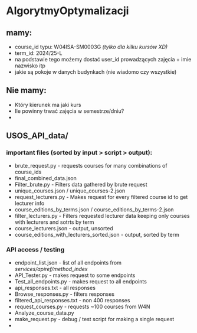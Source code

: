 # AlgorytmyOptymalizacji



## mamy:
- course_id typu: W04ISA-SM0003G *(tylko dla kilku kursów XD)*
- term_id: 2024/25-L
- na podstawie tego możemy dostać user_id prowadzących zajęcia + imie nazwisko itp
- jakie są pokoje w danych budynkach (nie wiadomo czy wszystkie)

## Nie mamy:
- Który kierunek ma jaki kurs
- Ile powinny trwać zajęcia w semestrze/dniu?
- 



## USOS_API_data/
### important files (sorted by input > script > output):
- brute_request.py - requests courses for many combinations of course_ids
- final_combined_data.json
- Filter_brute.py - Filters data gathered by brute request
- unique_courses.json / unique_courses-2.json
- request_lecturers.py - Makes request for every filtered course id to get lecturer info
- course_editions_by_terms.json / course_editions_by_terms-2.json
- filter_lecturers.py - Filters requested lecturer data keeping only courses with lecturers and sotrts by term
- course_lecturers.json - output, unsorted
- course_editions_with_lecturers_sorted.json - output, sorted by term

### API access / testing
- endpoint_list.json - list of all endpoints from *services/apiref/method_index*
- API_Tester.py - makes request to some endpoints
- Test_all_endpoints.py - makes request to all endpoints
- api_responses.txt - all responses
- Browse_responses.py - filters responses
- filtered_api_responses.txt - non 400 responses
- request_courses.py - requests ~100 courses from W4N
- Analyze_course_data.py
- make_request.py - debug / test script for making a single request
- 